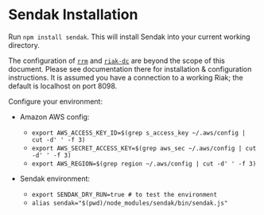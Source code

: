Sendak Installation
====

Run `npm install sendak`. This will install Sendak into your current working
directory.

The configuration of [`rrm`](https://github.com/avriette/rrm) and
[`riak-dc`](https://github.com/avriette/riak-dc) are beyond the scope of
this document. Please see documentation there for installation & configuration
instructions. It is assumed you have a connection to a working Riak; the
default is localhost on port 8098.

Configure your environment:

* Amazon AWS config:
  - `export AWS_ACCESS_KEY_ID=$(grep s_access_key ~/.aws/config | cut -d' ' -f 3)`
  - `export AWS_SECRET_ACCESS_KEY=$(grep aws_sec ~/.aws/config | cut -d' ' -f 3)`
  - `export AWS_REGION=$(grep region ~/.aws/config | cut -d' ' -f 3)`

* Sendak environment:
  - `export SENDAK_DRY_RUN=true # to test the environment`
  - `alias sendak="$(pwd)/node_modules/sendak/bin/sendak.js"`
